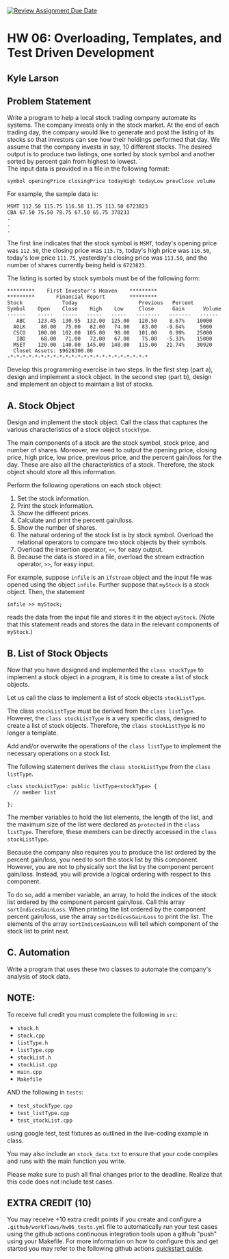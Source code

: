 [![Review Assignment Due Date](https://classroom.github.com/assets/deadline-readme-button-24ddc0f5d75046c5622901739e7c5dd533143b0c8e959d652212380cedb1ea36.svg)](https://classroom.github.com/a/ry823EdS)
# HW 06: Overloading, Templates, and Test Driven Development

## Kyle Larson

## Problem Statement

Write a program to help a local stock trading company automate its systems. The company invests only in the stock market. At the end of each trading day, the company would like to generate and post the listing of its stocks so that investors can see how their holdings performed that day. We assume that the company invests in say, 10 different stocks. The desired output is to produce two listings, one sorted by stock symbol and another sorted by percent gain from highest to lowest.
`                                           
The input data is provided in a file in the following format:

```
symbol openingPrice closingPrice todayHigh todayLow prevClose volume

```
For example, the sample data is:
```
MSMT 112.50 115.75 116.50 11.75 113.50 6723823
CBA 67.50 75.50 78.75 67.50 65.75 378233
.
.
.
```
The first line indicates that the stock symbol is `MSMT`, today's opening price was `112.50`, the closing price was `115.75`, today's high price was `116.50`, today's low price `111.75`, yesterday's closing price was `113.50`, and the number of shares currently being held is `6723823`.

The listing is sorted by stock symbols must be of the following form:
```
*********    First Investor's Heaven    *********
*********       Financial Report        *********
Stock             Today                    Previous   Percent
Symbol    Open    Close    High    Low     Close      Gain      Volume
------    -----   -----   -----   -----   --------   -------   ------
   ABC    123.45  130.95  132.00  125.00   120.50    8.67%    10000
  AOLK     80.00   75.00   82.00   74.00    83.00   -9.64%     5000
  CSCO    100.00  102.00  105.00   98.00   101.00    0.99%    25000
   IBD     68.00   71.00   72.00   67.00    75.00   -5.33%    15000
  MSET    120.00  140.00  145.00  140.00   115.00   21.74%    30920
  Closet Assets: $9628300.00
-*-*-*-*-*-*-*-*-*-*-*-*-*-*-*-*-*-*-*-*-*-*-*
```
Develop this programming exercise in two steps. In the first step (part a), design and implement a stock object. In the second step (part b), design and implement an object to maintain a list of stocks.

## A. Stock Object 

Design and implement the stock object. Call the class that captures the various characteristics of a stock object `stockType`.

The main components of a stock are the stock symbol, stock price, and number of shares. Moreover, we need to output the opening price, closing price, high price, low price, previous price, and the percent gain/loss for the day. These are also all the characteristics of a stock. Therefore, the stock object should store all this information.

Perform the following operations on each stock object:

1. Set the stock information.
2.  Print the stock information.
3. Show the different prices.
4. Calculate and print the percent gain/loss.
5. Show the number of shares.
  1. The natural ordering of the stock list is by stock symbol. Overload the relational operators to compare two stock objects by their symbols.
  2. Overload the insertion operator, `<<`, for easy output.
  3. Because the data is stored in a file, overload the stream extraction operator, `>>`, for easy input.

For example, suppose `infile` is an `ifstream` object and the input file was opened using the object `infile`. Further suppose that `myStock` is a stock object. Then, the statement

`infile >> myStock;`

reads the data from the input file and stores it in the object `myStock`. (Note that this statement reads and stores the data in the relevant components of `myStock`.)

## B. List of Stock Objects 

Now that you have designed and implemented the `class stockType` to implement a stock object in a program, it is time to create a list of stock objects.

Let us call the class to implement a list of stock objects `stockListType`.

The class `stockListType` must be derived from the `class listType`. However, the `class stockListType` is a very specific class, designed to create a list of stock objects. Therefore, the `class stockListType` is no longer a template.

Add and/or overwrite the operations of the `class listType` to implement the necessary operations on a stock list.

The following statement derives the `class stockListType` from the `class listType`.

```
class stockListType: public listType<stockType> {
  // member list

};
```

The member variables to hold the list elements, the length of the list, and the maximum size of the list were declared as `protected` in the `class listType`. Therefore, these members can be directly accessed in the `class stockListType`.

Because the company also requires you to produce the list ordered by the percent gain/loss, you need to sort the stock list by this component. However, you are not to physically sort the list by the component percent gain/loss. Instead, you will provide a logical ordering with respect to this component.

To do so, add a member variable, an array, to hold the indices of the stock list ordered by the component percent gain/loss. Call this array `sortIndicesGainLoss`. When printing the list ordered by the component percent gain/loss, use the array `sortIndicesGainLoss` to print the list. The elements of the array `sortIndicesGainLoss` will tell which component of the stock list to print next.

## C. Automation
Write a program that uses these two classes to automate the company's analysis of stock data.

## NOTE:

To receive full credit you must complete the following in `src`:

- `stock.h`
- `stock.cpp`
- `listType.h`
- `listType.cpp`
- `stockList.h`
- `stockList.cpp`
- `main.cpp`
- `Makefile`

AND the following in `tests`:
- `test_stockType.cpp`
- `test_listType.cpp`
- `test_stockList.cpp`

using google test, test fixtures as outlined in the live-coding example in class.

You may also include an `stock_data.txt` to ensure that your code compiles and runs with the main function you write.

Please make sure to push all final changes prior to the deadline. Realize that this code does not include test cases.

## EXTRA CREDIT (10)

You may receive +10 extra credit points if you create and configure a `.github/workflows/hw06_tests.yml` file to automatically run your test cases using the github actions continuous integration tools upon a github "push" using your Makefile.  For more information on how to configure this and get started you may refer to the following github actions [quickstart guide](https://docs.github.com/en/actions/quickstart).

